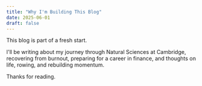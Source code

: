 ```yaml
---
title: "Why I'm Building This Blog"
date: 2025-06-01
draft: false
---
```


This blog is part of a fresh start.

I'll be writing about my journey through Natural Sciences at Cambridge, recovering from burnout, preparing for a career in finance, and thoughts on life, rowing, and rebuilding momentum.

Thanks for reading.
